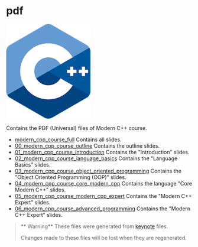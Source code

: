 # pdf

![logo](../../docs/pictures/logo.png)

Contains the PDF (Universal) files of Modern C++ course.

* [modern_cpp_course_full](modern_cpp_course_full.pdf) Contains all slides.
* [00_modern_cpp_course_outline](00_modern_cpp_course_outline.pdf) Contains the outline slides.
* [01_modern_cpp_course_introduction](01_modern_cpp_course_introduction.pdf) Contains the "Introduction" slides.
* [02_modern_cpp_course_language_basics](02_modern_cpp_course_language_basics.pdf) Contains the "Language Basics" slides.
* [03_modern_cpp_course_object_oriented_programming](02_modern_cpp_course_language_basics.pdf) Contains the "Object Oriented Programming  (OOP)" slides.
* [04_modern_cpp_course_core_modern_cpp](02_modern_cpp_course_language_basics.pdf) Contains the language "Core Modern C++" slides.
* [05_modern_cpp_course_modern_cpp_expert](05_modern_cpp_course_modern_cpp_expert.pdf) Contains the "Modern C++ Expert" slides.
* [06_modern_cpp_course_advanced_programming](06_modern_cpp_course_advanced_programming.pdf) Contains the "Modern C++ Expert" slides.

> ** Warning**
> These files were generated from [keynote](../keynotes/README.md) files.
>
> Changes made to these files will be lost when they are regenerated.
